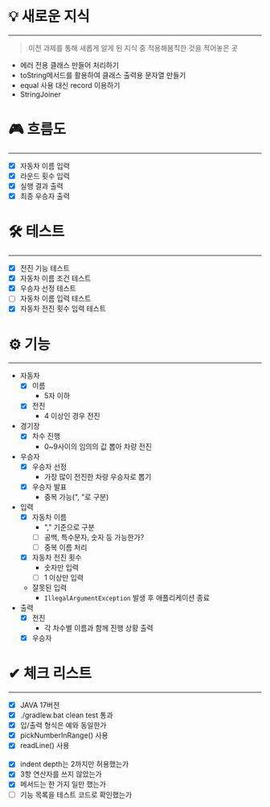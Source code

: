 # 💡 새로운 지식

---

> 이전 과제를 통해 새롭게 알게 된 지식 중 적용해봄직한 것을 적어놓은 곳

- 에러 전용 클래스 만들어 처리하기
- toString메서드를 활용하여 클래스 출력용 문자열 만들기
- equal 사용 대신 record 이용하기
- StringJoiner

# 🎮 흐름도

---

- [x] 자동차 이름 입력
- [x] 라운드 횟수 입력
- [x] 실행 결과 출력
- [x] 최종 우승자 출력

# 🛠 테스트

---

- [x] 전진 기능 테스트
- [x] 자동차 이름 조건 테스트
- [x] 우승자 선정 테스트
- [ ] 자동차 이름 입력 테스트
- [x] 자동차 전진 횟수 입력 테스트

# ⚙ 기능

---

- 자동차
    - [x] 이름
        - 5자 이하
    - [x] 전진
        - 4 이상인 경우 전진
- 경기장
    - [x] 차수 진행
        - 0~9사이의 임의의 값 뽑아 차량 전진
- 우승자
    - [x] 우승자 선정
        - 가장 많이 전진한 차량 우승자로 뽑기
    - [x] 우승자 발표
        - 중복 가능(", "로 구분)
- 입력
    - [x] 자동차 이름
        - "," 기준으로 구분
        - [ ] 공백, 특수문자, 숫자 등 가능한가?
        - [ ] 중복 이름 처리
    - [x] 자동차 전진 횟수
        - 숫자만 입력
        - [ ] 1 이상만 입력
    - 잘못된 입력
        - `IllegalArgumentException` 발생 후 애플리케이션 종료
- 출력
    - [x] 전진
        - 각 차수별 이름과 함께 진행 상황 출력
    - [x] 우승자

# ✔ 체크 리스트

---

- [x] JAVA 17버전
- [x] ./gradlew.bat clean test 통과
- [x] 입/출력 형식은 예와 동일한가
- [x] pickNumberInRange() 사용
- [x] readLine() 사용
  <br><br>
- [x] indent depth는 2까지만 허용했는가
- [x] 3항 연산자를 쓰지 않았는가
- [x] 메서드는 한 가지 일만 했는가
- [ ] 기능 목록을 테스트 코드로 확인했는가